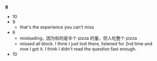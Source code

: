 **8**

- 10
- 9
  - that's the experience you can't miss
- 6
  - misleading，因为标的是半个 pizza 的量，但人吃整个 pizza
  - missed all block. I think I just lost there, listened for 2nd time and now I got it. I think I didn't read the question fast enough.
- 10
